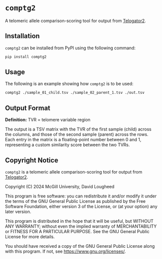 # `comptg2`

A telomeric allele comparison-scoring tool for output from [Telogator2](https://github.com/zstephens/telogator2).


## Installation

`comptg2` can be installed from PyPI using the following command:

```bash
pip install comptg2
```


## Usage

The following is an example showing how `comptg2` is to be used:

```bash
comptg2 ./sample_01_child.tsv ./sample_02_parent_1.tsv ./out.tsv
```


## Output Format

**Definition:** TVR = telomere variable region

The output is a TSV matrix with the TVR of the first sample (child) across the 
columns, and those of the second sample (parent) across the rows. Each entry in
the matrix is a floating-point number between 0 and 1, representing a custom 
similarity score between the two TVRs.


## Copyright Notice

`comptg2` is a telomeric allele comparison-scoring tool for output from 
[Telogator2](https://github.com/zstephens/telogator2).

Copyright (C) 2024  McGill University, David Lougheed

This program is free software: you can redistribute it and/or modify
it under the terms of the GNU General Public License as published by
the Free Software Foundation, either version 3 of the License, or
(at your option) any later version.

This program is distributed in the hope that it will be useful,
but WITHOUT ANY WARRANTY; without even the implied warranty of
MERCHANTABILITY or FITNESS FOR A PARTICULAR PURPOSE.  See the
GNU General Public License for more details.

You should have received a copy of the GNU General Public License
along with this program.  If not, see <https://www.gnu.org/licenses/>.
